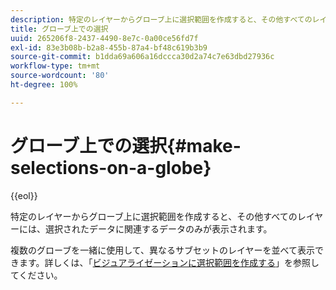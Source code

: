 ```yaml
---
description: 特定のレイヤーからグローブ上に選択範囲を作成すると、その他すべてのレイヤーには、選択されたデータに関連するデータのみが表示されます。
title: グローブ上での選択
uuid: 265206f8-2437-4490-8e7c-0a00ce56fd7f
exl-id: 83e3b08b-b2a8-455b-87a4-bf48c619b3b9
source-git-commit: b1dda69a606a16dccca30d2a74c7e63dbd27936c
workflow-type: tm+mt
source-wordcount: '80'
ht-degree: 100%

---
```


# グローブ上での選択{#make-selections-on-a-globe}

{{eol}}

特定のレイヤーからグローブ上に選択範囲を作成すると、その他すべてのレイヤーには、選択されたデータに関連するデータのみが表示されます。

複数のグローブを一緒に使用して、異なるサブセットのレイヤーを並べて表示できます。詳しくは、「[ビジュアライゼーションに選択範囲を作成する](../../../../home/c-get-started/c-vis/c-sel-vis/c-sel-vis.md#concept-012870ec22c7476e9afbf3b8b2515746)」を参照してください。

